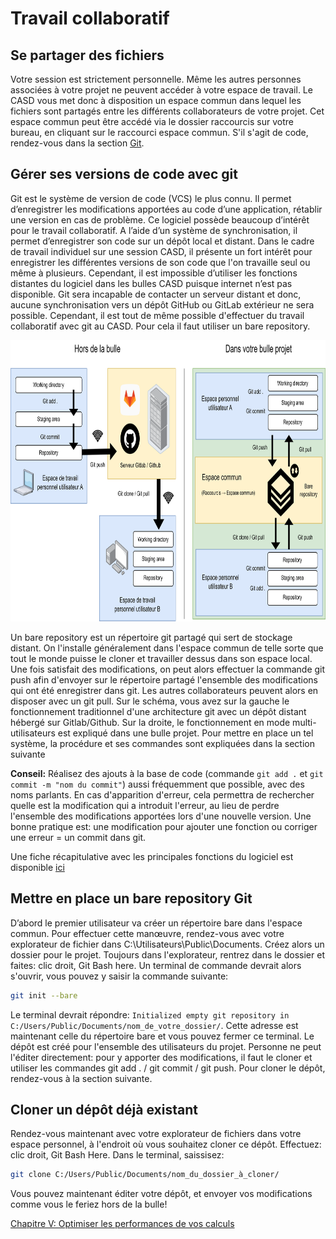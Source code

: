 # Travail collaboratif

## Se partager des fichiers

Votre session est strictement personnelle. Même les autres personnes associées à votre projet ne peuvent accéder à votre espace de travail. Le CASD vous met donc à disposition un espace commun dans lequel les fichiers sont partagés entre les différents collaborateurs de votre projet. Cet espace commun peut être accédé via le dossier raccourcis sur votre bureau, en cliquant sur le raccourci espace commun. S'il s'agit de code, rendez-vous dans la section [Git](#Gérer-ses-versions-de-code-avec-git).

## Gérer ses versions de code avec git

Git est le système de version de code (VCS) le plus connu. Il permet d’enregistrer les modifications apportées au code d’une application, rétablir une version en cas de problème. Ce logiciel possède beaucoup d’intérêt pour le travail collaboratif. A l’aide d’un système de synchronisation, il permet d’enregistrer son code sur un dépôt local et distant.
Dans le cadre de travail individuel sur une session CASD, il présente un fort intérêt pour enregistrer les différentes versions de son code que l'on travaille seul ou même à plusieurs. Cependant, il est impossible d’utiliser les fonctions distantes du logiciel dans les bulles CASD puisque internet n’est pas disponible. Git sera incapable de contacter un serveur distant et donc, aucune synchronisation vers un dépôt GitHub ou GitLab extérieur ne sera possible. Cependant, il est tout de même possible d'effectuer du travail collaboratif avec git au CASD. Pour cela il faut utiliser un bare repository.

<img src="/assets/images/Git.png" alt="Git" style="Height:450px;"/>

Un bare repository est un répertoire git partagé qui sert de stockage distant. On l'installe généralement dans l'espace commun de telle sorte que tout le monde puisse le cloner et travailler dessus dans son espace local. Une fois satisfait des modifications, on peut alors effectuer la commande git push afin d'envoyer sur le répertoire partagé l'ensemble des modifications qui ont été enregistrer dans git. Les autres collaborateurs peuvent alors en disposer avec un git pull. Sur le schéma, vous avez sur la gauche le fonctionnement traditionnel d'une architecture git avec un dépôt distant hébergé sur Gitlab/Github. Sur la droite, le fonctionnement en mode multi-utilisateurs est expliqué dans une bulle projet. Pour mettre en place un tel système, la procédure et ses commandes sont expliquées dans la section suivante

**Conseil:** Réalisez des ajouts à la base de code (commande `git add .` et `git commit -m "nom du commit"`) aussi fréquemment que possible, avec des noms parlants. En cas d'apparition d'erreur, cela permettra de rechercher quelle est la modification qui a introduit l'erreur, au lieu de perdre l'ensemble des modifications apportées lors d'une nouvelle version. Une bonne pratique est: une modification pour ajouter une fonction ou corriger une erreur = un commit dans git.

Une fiche récapitulative avec les principales fonctions du logiciel est disponible [ici](https://education.github.com/git-cheat-sheet-education.pdf)

## Mettre en place un bare repository Git

D’abord le premier utilisateur va créer un répertoire bare dans l'espace commun. Pour effectuer cette manœuvre, rendez-vous avec votre explorateur de fichier dans C:\Utilisateurs\Public\Documents. Créez alors un dossier pour le projet. Toujours dans l'explorateur, rentrez dans le dossier et faites: clic droit, Git Bash here. Un terminal de commande devrait alors s'ouvrir, vous pouvez y saisir la commande suivante:

```bash
git init --bare
```

Le terminal devrait répondre: `Initialized empty git repository in C:/Users/Public/Documents/nom_de_votre_dossier/`. Cette adresse est maintenant celle du répertoire bare et vous pouvez fermer ce terminal. Le dépôt est créé pour l'ensemble des utilisateurs du projet. Personne ne peut l'éditer directement: pour y apporter des modifications, il faut le cloner et utiliser les commandes git add . / git commit / git push. Pour cloner le dépôt, rendez-vous à la section suivante.

## Cloner un dépôt déjà existant

Rendez-vous maintenant avec votre explorateur de fichiers dans votre espace personnel, à l'endroit où vous souhaitez cloner ce dépôt. Effectuez: clic droit, Git Bash Here. Dans le terminal, saissisez:

```bash
git clone C:/Users/Public/Documents/nom_du_dossier_à_cloner/
```

Vous pouvez maintenant éditer votre dépôt, et envoyer vos modifications comme vous le feriez hors de la bulle!

[Chapitre V: Optimiser les performances de vos calculs](5_performance.md)

